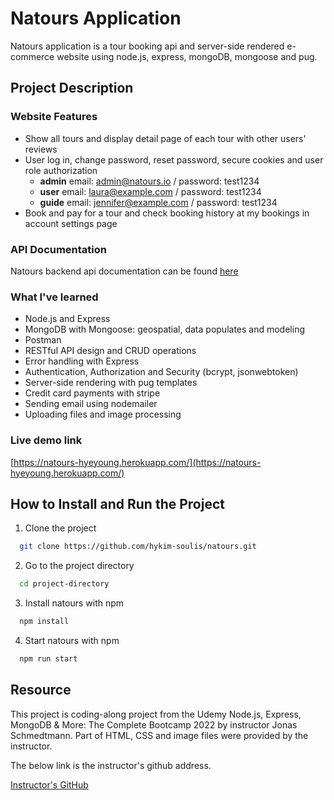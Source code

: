# Natours Application

Natours application is a tour booking api and server-side rendered e-commerce website using node.js, express, mongoDB, mongoose and pug.

## Project Description

### Website Features

- Show all tours and display detail page of each tour with other users' reviews
- User log in, change password, reset password, secure cookies and user role authorization
  - **admin** email: admin@natours.io / password: test1234
  - **user** email: laura@example.com / password: test1234
  - **guide** email: jennifer@example.com / password: test1234
- Book and pay for a tour and check booking history at my bookings in account settings page

### API Documentation

Natours backend api documentation can be found [here](https://documenter.getpostman.com/view/20573425/UyxnF5ty)

### What I've learned

- Node.js and Express
- MongoDB with Mongoose: geospatial, data populates and modeling
- Postman
- RESTful API design and CRUD operations
- Error handling with Express
- Authentication, Authorization and Security (bcrypt, jsonwebtoken)
- Server-side rendering with pug templates
- Credit card payments with stripe
- Sending email using nodemailer
- Uploading files and image processing

### Live demo link

[https://natours-hyeyoung.herokuapp.com/](https://natours-hyeyoung.herokuapp.com/)

## How to Install and Run the Project

1. Clone the project

```bash
  git clone https://github.com/hykim-soulis/natours.git
```

2. Go to the project directory

```bash
  cd project-directory
```

3. Install natours with npm

```bash
  npm install
```

4. Start natours with npm

```bash
  npm run start
```

## Resource

This project is coding-along project from the Udemy Node.js, Express, MongoDB & More: The Complete Bootcamp 2022 by instructor Jonas Schmedtmann. Part of HTML, CSS and image files were provided by the instructor.

The below link is the instructor's github address.

[Instructor's GitHub](https://github.com/jonasschmedtmann/complete-node-bootcamp.git)
